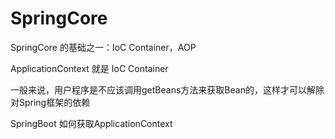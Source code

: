 # SpringCore

SpringCore 的基础之一：IoC Container，AOP

ApplicationContext 就是 IoC Container

一般来说，用户程序是不应该调用getBeans方法来获取Bean的，这样才可以解除对Spring框架的依赖





SpringBoot 如何获取ApplicationContext